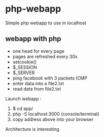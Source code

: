 # php-webapp

Simple php webapp to use in localhost 

## webapp with php

- one head for every page
- pages are refreshed every 30s
- setcookie()
- $_SESSION
- $_SERVER
- ping facebook with 3 packets ICMP
- enter data into a file2.txt
- read data from file2.txt

Launch webapp :

1) $ cd app/
2) php -S localhost:3000 (console/terminal)
3) copy address above into your browser

Architecture is interesting.

